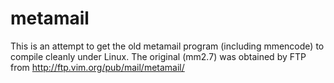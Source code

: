 metamail
========

This is an attempt to get the old metamail program (including
mmencode) to compile cleanly under Linux. The original (mm2.7) was
obtained by FTP from http://ftp.vim.org/pub/mail/metamail/

